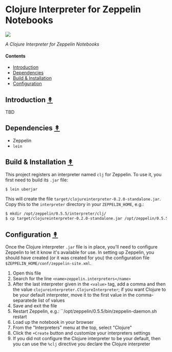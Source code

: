 # Clojure Interpreter for Zeppelin Notebooks

[![][clj-zep-logo]][clj-zep-logo-large]

[clj-zep-logo]: resources/images/clojurezeppelin-logo-x250.png
[clj-zep-logo-large]: resources/images/clojurezeppelin-logo-x1000.png

*A Clojure Interpreter for Zeppelin Notebooks*


#### Contents

* [Introduction](#introduction-)
* [Dependencies](#dependencies-)
* [Build & Installation](#build-installation-)
* [Configuration](#configuration-)


## Introduction [&#x219F;](#contents)

TBD


## Dependencies [&#x219F;](#contents)

* Zeppelin
* ``lein``


## Build & Installation [&#x219F;](#contents)

This project registers an interpreter named ``clj`` for Zeppelin. To use it,
you first need to build its ``.jar`` file:

```bash
$ lein uberjar
```

This will create the file ``target/clojureinterpreter-0.2.0-standalone.jar``.
Copy this to the ``interpreter`` directory in your ``ZEPPELIN_HOME``, e.g.:

```bash
$ mkdir /opt/zeppelin/0.5.5/interpreter/clj/
$ cp target/clojureinterpreter-0.2.0-standalone.jar /opt/zeppelin/0.5.5/interpreter
```


## Configuration [&#x219F;](#contents)

Once the Clojure interpreter ``.jar`` file is in place, you'll need to
configure Zeppelin to let it know it's available for use. In setting up
Zeppelin, you should have created (or it was created for you) the configuration
file ``$ZEPPELIN_HOME/conf/zeppelin-site.xml``.

1. Open this file
1. Search for the line ``<name>zeppelin.interpreters</name>``
1. After the last interpreter given in the ``<value>`` tag, add a comma and
   then the value ``clojureinterpreter.ClojureInterpreter``; if you want
   Clojure to be your default interpreter, move it to the first value in the
   comma-separatede list of values
1. Save and exit the file
1. Restart Zeppelin, e.g.: ``/opt/zeppelin/0.5.5/bin/zeppelin-daemon.sh restart
1. Load up the notebook in your browser
1. From the "Interpreters" menu at the top, select "Clojure"
1. Click the ``+Create`` button and customize your interpreters settings
1. If you did not configure the Clojure interpreter to be your default, then
   you can use the ``%clj`` directive you declare the Clojure interpreter

